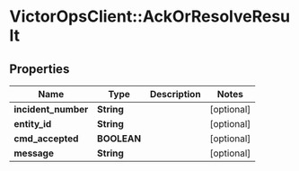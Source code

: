 # VictorOpsClient::AckOrResolveResult

## Properties

| Name                | Type        | Description | Notes      |
| ------------------- | ----------- | ----------- | ---------- |
| **incident_number** | **String**  |             | [optional] |
| **entity_id**       | **String**  |             | [optional] |
| **cmd_accepted**    | **BOOLEAN** |             | [optional] |
| **message**         | **String**  |             | [optional] |
